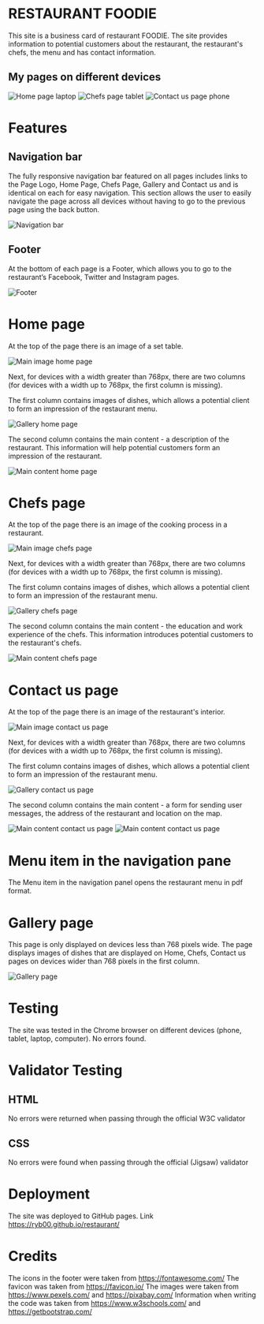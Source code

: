 # RESTAURANT FOODIE

This site is a business card of restaurant FOODIE. The site provides information to potential customers about the restaurant, the restaurant's chefs, the menu and has contact information.

## My pages on different devices

![Home page laptop](/assets/images/image-laptop.png)
![Chefs page tablet](/assets/images/image-tablet.png)
![Contact us page phone](/assets/images/image-phone.png)

# Features

## Navigation bar

The fully responsive navigation bar featured on all pages includes links to the Page Logo, Home Page, Chefs Page, Gallery and Contact us and is identical on each for easy navigation.
This section allows the user to easily navigate the page across all devices without having to go to the previous page using the back button.

![Navigation bar](/assets/images/image-navigation-bar.png)

## Footer

At the bottom of each page is a Footer, which allows you to go to the restaurant’s Facebook, Twitter and Instagram pages.

![Footer](/assets/images/image-footer.png)

# Home page

At the top of the page there is an image of a set table.

![Main image home page](/assets/images/mainimage.png)

Next, for devices with a width greater than 768px, there are two columns (for devices with a width up to 768px, the first column is missing).

The first column contains images of dishes, which allows a potential client to form an impression of the restaurant menu.

![Gallery home page](/assets/images/gallery-home-page.png)

The second column contains the main content - a description of the restaurant. This information will help potential customers form an impression of the restaurant.

![Main content home page](/assets/images/home-page-content.png)


# Chefs page

At the top of the page there is an image of the cooking process in a restaurant.

![Main image chefs page](/assets/images/chefs.png)

Next, for devices with a width greater than 768px, there are two columns (for devices with a width up to 768px, the first column is missing).

The first column contains images of dishes, which allows a potential client to form an impression of the restaurant menu.

![Gallery chefs page](/assets/images/gallery-chefs-page.png)

The second column contains the main content - the education and work experience of the chefs. This information introduces potential customers to the restaurant's chefs.

![Main content chefs page](/assets/images/chefs-page-content.png)

# Contact us page

At the top of the page there is an image of the restaurant's interior.

![Main image contact us page](/assets/images/contact.png)

Next, for devices with a width greater than 768px, there are two columns (for devices with a width up to 768px, the first column is missing).

The first column contains images of dishes, which allows a potential client to form an impression of the restaurant menu.

![Gallery contact us page](/assets/images/gallery-contactus-page.png)

The second column contains the main content - a form for sending user messages, the address of the restaurant and location on the map.

![Main content contact us page](/assets/images/contactus-page-content1.png)
![Main content contact us page](/assets/images/contactus-page-content2.png)

# Menu item in the navigation pane

The Menu item in the navigation panel opens the restaurant menu in pdf format.


# Gallery page

This page is only displayed on devices less than 768 pixels wide. The page displays images of dishes that are displayed on Home, Chefs, Contact us pages on devices wider than 768 pixels in the first column.

![Gallery page](/assets/images/gallery-page.png)

# Testing

The site was tested in the Chrome browser on different devices (phone, tablet, laptop, computer). No errors found.

# Validator Testing

## HTML
No errors were returned when passing through the official W3C validator

## CSS
No errors were found when passing through the official (Jigsaw) validator


# Deployment

The site was deployed to GitHub pages.
Link  https://ryb00.github.io/restaurant/

# Credits

The icons in the footer were taken from https://fontawesome.com/
The favicon was taken from https://favicon.io/
The images were taken from https://www.pexels.com/ and https://pixabay.com/
Information when writing the code was taken from https://www.w3schools.com/ and https://getbootstrap.com/
